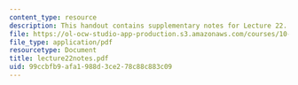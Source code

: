 ```yaml
---
content_type: resource
description: This handout contains supplementary notes for Lecture 22.
file: https://ol-ocw-studio-app-production.s3.amazonaws.com/courses/10-40-chemical-engineering-thermodynamics-fall-2003/99ccbfb9afa1988d3ce278c88c883c09_lecture22notes.pdf
file_type: application/pdf
resourcetype: Document
title: lecture22notes.pdf
uid: 99ccbfb9-afa1-988d-3ce2-78c88c883c09
---
```

